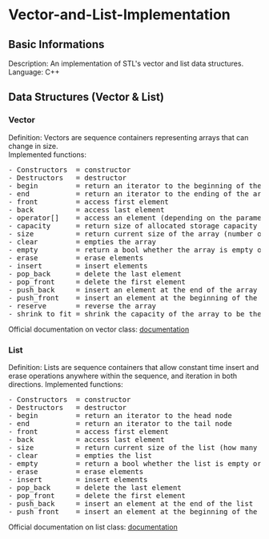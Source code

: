 # Vector-and-List-Implementation

## Basic Informations  
Description: An implementation of STL's vector and list data structures.  
Language: C++  

## Data Structures (Vector & List)
### Vector  
Definition: Vectors are sequence containers representing arrays that can change in size.  
Implemented functions:
<pre>
- Constructors  = constructor
- Destructors   = destructor
- begin         = return an iterator to the beginning of the array
- end           = return an iterator to the ending of the array
- front         = access first element
- back          = access last element
- operator[]    = access an element (depending on the parameter)
- capacity      = return size of allocated storage capacity
- size          = return current size of the array (number of elements present in the array)
- clear         = empties the array
- empty         = return a bool whether the array is empty or not
- erase         = erase elements
- insert        = insert elements
- pop_back      = delete the last element
- pop_front     = delete the first element
- push_back     = insert an element at the end of the array
- push_front    = insert an element at the beginning of the array
- reserve       = reverse the array
- shrink_to_fit = shrink the capacity of the array to be the same with its size
</pre>
Official documentation on vector class: [documentation](https://www.cplusplus.com/reference/vector/vector/)  

### List
Definition: Lists are sequence containers that allow constant time insert and erase operations anywhere within the sequence, and iteration in both directions.
Implemented functions:
<pre>
- Constructors  = constructor
- Destructors   = destructor
- begin         = return an iterator to the head node
- end           = return an iterator to the tail node
- front         = access first element
- back          = access last element
- size          = return current size of the list (how many nodes are currently in the list)
- clear         = empties the list
- empty         = return a bool whether the list is empty or not
- erase         = erase elements
- insert        = insert elements
- pop_back      = delete the last element
- pop_front     = delete the first element
- push_back     = insert an element at the end of the list
- push_front    = insert an element at the beginning of the list
</pre>
Official documentation on list class: [documentation](https://www.cplusplus.com/reference/list/list/)  
